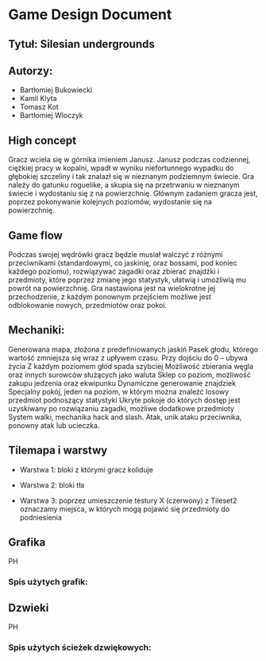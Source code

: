 # Game Design Document

## Tytuł: Silesian undergrounds

## Autorzy:
- Bartłomiej Bukowiecki
- Kamil Klyta
- Tomasz Kot
- Bartłomiej Wloczyk
   
## High concept  

Gracz wciela się w górnika imieniem Janusz. Janusz podczas codziennej, ciężkiej pracy w kopalni, wpadł w wyniku niefortunnego wypadku do głębokiej szczeliny i tak znalazł się w nieznanym podziemnym świecie. Gra należy do gatunku roguelike, a skupia się na przetrwaniu w nieznanym świecie i wydostaniu się z na powierzchnię. Głównym zadaniem gracza jest, poprzez pokonywanie kolejnych poziomów, wydostanie się na powierzchnię. 
   
## Game flow  

Podczas swojej wędrówki gracz będzie musiał walczyć z różnymi przeciwnikami (standardowymi, co jaskinię, oraz bossami, pod koniec każdego poziomu), rozwiązywać zagadki oraz zbierać znajdźki i przedmioty, które poprzez zmianę jego statystyk, ułatwią i umożliwią mu powrót na powierzchnię. Gra nastawiona jest na wielokrotne jej przechodzenie, z każdym ponownym przejściem możliwe jest odblokowanie nowych, przedmiotów oraz pokoi. 
  
## Mechaniki:  
  
Generowana mapa, złożona z predefiniowanych jaskiń
Pasek głodu, którego wartość zmniejsza się wraz z upływem czasu. Przy dojściu do 0 – ubywa życia
Z każdym poziomem głód spada szybciej
Możliwość zbierania węgla oraz innych surowców służących jako waluta
Sklep co poziom, możliwość zakupu jedzenia oraz ekwipunku
Dynamiczne generowanie znajdziek
Specjalny pokój, jeden na poziom, w którym można znaleźć losowy przedmiot podnoszący statystyki
Ukryte pokoje do których dostęp jest uzyskiwany po rozwiązaniu zagadki, możliwe dodatkowe przedmioty
System walki, mechanika hack and slash. Atak, unik ataku przeciwnika, ponowny atak lub ucieczka.
 
 
## Tilemapa i warstwy

- Warstwa 1:
	bloki z którymi gracz koliduje

- Warstwa 2:
	bloki tła

- Warstwa 3:
	poprzez umieszczenie testury X (czerwony) z Tileset2 oznaczamy miejsca, w których mogą pojawić się przedmioty do podniesienia
  
## Grafika  
PH  
  
### Spis użytych grafik:  
  
## Dzwieki
PH

### Spis użytych ścieżek dzwiękowych:
